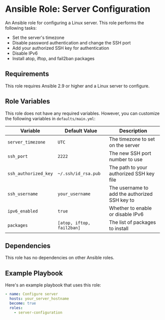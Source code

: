# Ansible Role: Server Configuration

An Ansible role for configuring a Linux server. This role performs the following tasks:

- Set the server's timezone
- Disable password authentication and change the SSH port
- Add your authorized SSH key for authentication
- Disable IPv6
- Install atop, iftop, and fail2ban packages

## Requirements

This role requires Ansible 2.9 or higher and a Linux server to configure.

## Role Variables

This role does not have any required variables. However, you can customize the following variables in `defaults/main.yml`:

| Variable | Default Value | Description |
| -------- | ------------- | ----------- |
| `server_timezone` | `UTC` | The timezone to set on the server |
| `ssh_port` | `2222` | The new SSH port number to use |
| `ssh_authorized_key` | `~/.ssh/id_rsa.pub` | The path to your authorized SSH key file |
| `ssh_username` | `your_username` | The username to add the authorized SSH key to |
| `ipv6_enabled` | `true` | Whether to enable or disable IPv6 |
| `packages` | `[atop, iftop, fail2ban]` | The list of packages to install |

## Dependencies

This role has no dependencies on other Ansible roles.

## Example Playbook

Here's an example playbook that uses this role:

```yaml
- name: Configure server
  hosts: your_server_hostname
  become: true
  roles:
    - server-configuration
